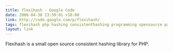 ```yaml
---
title: flexihash - Google Code
date: 2008-04-30 23:59:01 +10:00
link: http://code.google.com/p/flexihash/
tags: flexihash php hashing consistenthashing programming opensource paulannesley library googlecode
layout: link
---
```

Flexihash is a small open source consistent hashing library for PHP.
